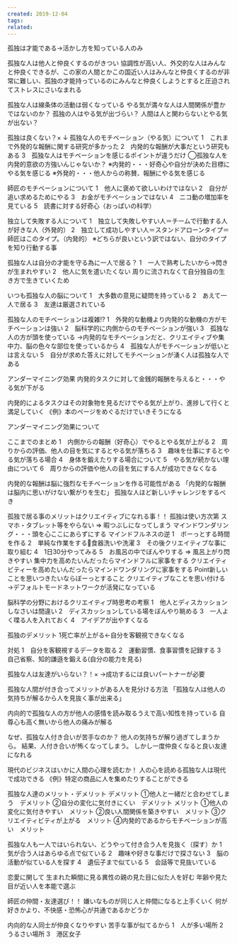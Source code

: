 ```yaml
---
created: 2019-12-04
tags: 
related:
---
```


孤独は才能である→活かし方を知っている人のみ

孤独な人は他人と仲良くするのがきつい
協調性が高い人、外交的な人はみんなと仲良くできるが、この家の人間とかこの国近い人はみんなと仲良くするのが非常に難しい、孤独の才能持っているのにみんなと仲良くしようとすると圧迫されてストレスにさいなまれる

孤独な人は線条体の活動は弱くなっている
やる気が満々な人は人間関係が豊かではないのか？
孤独の人はやる気が出づらい？
人間は人と関わらないとやる気が出ない？

孤独は良くない？×
↓
孤独な人のモチベーション（やる気）について
1　これまで外発的な報酬に関する研究が多かった
2　内発的な報酬が大事だという研究もある
3　孤独な人はモチベーションを感じるポイントが違うだけ
◯孤独な人を内発的意欲の方強いんじゃないか？
※内発的・・・好奇心や自分が決めた目標にやる気を感じる
※外発的・・・他人からの称賛、報酬にやる気を感じる

師匠のモチベーションについて
1　他人に褒めて欲しいわけではない
2　自分が追い求めるためにやる
3　お金がモチベーションではない
4　ニコ動の増加率を見ている
5　読書に対する好奇心（おっぱいの科学）

独立して失敗する人について
1　独立して失敗しやすい人＝チームで行動する人が好きな人（外発的）
2　独立して成功しやすい人＝スタンドアローンタイプ＝師匠はこのタイプ。（内発的）
※どちらが良いという訳ではない、自分のタイプを知り行動する事

孤独な人は自分の才能を守る為に一人で居る？
1　一人で熟考したいから→閃きが生まれやすい
2　他人に気を遣いたくない
周りに流されなくて自分独自の生き方で生きていくため

いつも孤独な人の脳について
1　大多数の意見に疑問を持っている
2　あえて一人で居る
3　友達は厳選されている

孤独な人のモチベーションは複雑!?
1　外発的な動機より内発的な動機の方がモチベーションは強い
2　脳科学的に内側からのモチベーションが強い
3　孤独な人の方が頭を使っている
→内発的なモチベーションだと、クリエイティブや集中力、脳の色々な部位を使っているから
4　孤独な人がモチベーションが低いとは言えない
5　自分が求めた答えに対してモチベーションが湧く人は孤独な人である

アンダーマイニング効果
内発的タスクに対して金銭的報酬を与えると・・・やる気が下がる

内発的によるタスクはその対象物を見るだけでやる気が上がり、進捗して行くと満足していく
《例》本のページをめぐるだけでいきそうになる

アンダーマイニング効果について

ここまでのまとめ
1　内側からの報酬（好奇心）でやるとやる気が上がる
2　周りからの評価、他人の目を気にするとやる気が落ちる
3　趣味を仕事にするとやる気が落ちる場合
4　身体を鍛えたりする場合について
5　やる気が続かない理由について
6　周りからの評価や他人の目を気にする人が成功できなくなる

内発的な報酬は脳に強烈なモチベーションを作る可能性がある
「内発的な報酬は脳内に思いがけない繋がりを生む」
孤独な人ほど新しいチャレンジをするべき

孤独で居る事のメリットはクリエイティブになれる事！！
孤独は使い方次第
スマホ・タブレット等をやらない ⇒ 暇つぶしになってしまう
マインドワンダリング・・・頭を心ここにあらずにする
マインドフルネスの逆
1　ボーっとする時間を作る
2　単純な作業をする💭食器洗いや洗濯
3　その後クリエイティブな事に取り組む
4　1日30分やってみる
5　お風呂の中でぼんやりする ⇒ 風呂上がり閃きやすい
集中力を高めたいんだったらマインドフルに家事をする
クリエイティビティーを高めたいんだったらマインドワンダリングに家事をする
Point新しいことを思いつきたいならぼーっとすること
クリエイティブなことを思い付ける→デフォルトモードネットワークが活発になっている

脳科学の分野におけるクリエイティブ時思考の考察
1　他人とディスカッションしなさいは間違い
2　ディスカッションしている場をぼんやり眺める
3　一人よく喋る人を入れておく
4　アイデアが出やすくなる

孤独のデメリット
1死亡率が上がる←自分を客観視できなくなる

対処
1　自分を客観視するデータを取る
2　運動習慣、食事習慣を記録する
3　自己省察、知的謙遜を鍛える(自分の能力を見る)

孤独な人は友達がいらない？！×
→成功するには良いパートナーが必要

孤独な人間が付き合ってメリットがある人を見分ける方法
「孤独な人は他人の気持ちが解るから人を見抜く事が出来る」

内向的で孤独な人の方が他人の感情を読み取るうえで高い知性を持っている
自尊心も高く無いから他人の痛みが解る

なぜ、孤独な人付き合いが苦手なのか？
他人の気持ちが解り過ぎてしまうから。
結果、人付き合いが怖くなってしまう。
しかし一度仲良くなると良い友達になれる

現代のビジネスはいかに人間の心理を読むか！
人の心を読める孤独な人は現代で成功できる
《例》特定の商品に人を集めたりすることができる

孤独な人達のメリット・デメリット
デメリット
①他人と一緒だと合わせてしまう　デメリット
②自分の変化に気付きにくい　デメリット
メリット
①他人の変化に気付きやすい　メリット
②良い人間関係を築きやすい　メリット
③クリエイティビティが上がる　メリット
④内発的であるからモチベーションが高い　メリット

孤独な人も一人ではいられない、どうやって付き合う人を見抜く（探す）か
1　気が合う人はあらゆる点で似ている
2　趣味や好きな事だけで探さない
3　脳の活動が似ている人を探す
4　遺伝子まで似ている
5　会話等で見抜いている

恋愛に関して
生まれた瞬間に見る異性の親の見た目に似た人を好む
年齢や見た目が近い人を本能で選ぶ

師匠の仲間・友達選び！！
嫌いなものが同じ人と仲間になると上手くいく
何が好きかより、不快感・恐怖心が共通であるかどうか

内向的な人同士が仲良くなりやすい
苦手な事が似てるから
1　人が多い場所
2　うるさい場所
3　港区女子
